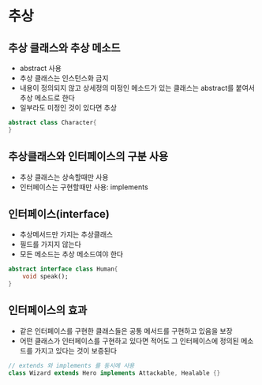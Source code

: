 # 추상

## 추상 클래스와 추상 메소드
- abstract 사용
- 추상 클래스는 인스턴스화 금지
- 내용이 정의되지 않고 상세정의 미정인 메소드가 있는 클래스는 abstract를 붙여서 추상 메소드로 한다
- 일부라도 미정인 것이 있다면 추상

```dart
abstract class Character{
}
```

## 추상클래스와 인터페이스의 구분 사용
- 추상 클래스는 상속할때만 사용
- 인터페이스는 구현할때만 사용: implements

## 인터페이스(interface)
- 추상메서드만 가지는 추상클래스
- 필드를 가지지 않는다
- 모든 메소드는 추상 메소드여야 한다
```dart
abstract interface class Human{
    void speak();
}
```

## 인터페이스의 효과
- 같은 인터페이스를 구현한 클래스들은 공통 메서드를 구현하고 있음을 보장
- 어떤 클래스가 인터페이스를 구현하고 있다면 적어도 그 인터페이스에 정의된 메소드를 가지고 있다는 것이 보증된다

```dart
// extends 와 implements 를 동시에 사용
class Wizard extends Hero implements Attackable, Healable {}
```
